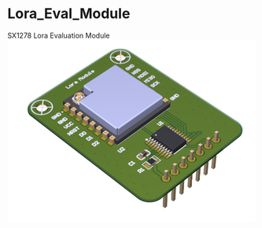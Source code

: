 # Lora_Eval_Module
SX1278 Lora Evaluation Module
![Lora_Eval_Module_3D Module](/Sketch/Default.png)
